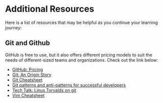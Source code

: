 # Additional Resources

Here is a list of resources that may be helpful as you continue your learning journey:

## Git and Github

GitHub is free to use, but it also offers different pricing models to suit the needs of different-sized teams and organizations. Check out the link below:

- [GitHub: Pricing](https://github.com/pricing)
- [Git: An Origin Story](https://www.linuxjournal.com/content/git-origin-story)
- [Git Cheatsheet](https://education.github.com/git-cheat-sheet-education.pdf)
- [Git patterns and anti-patterns for successful developers](https://www.youtube.com/watch?v=t_4lLR6F_yk)
- [Tech Talk: Linus Torvalds on git](https://www.youtube.com/watch?v=4XpnKHJAok8)
- [Vim Cheatsheet](https://devhints.io/vim)

